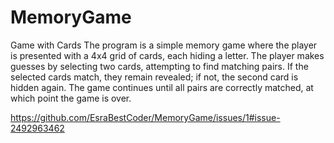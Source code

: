 # MemoryGame
Game with Cards
The program is a simple memory game where the player is presented with a 4x4 grid of cards, each hiding a letter. The player makes guesses by selecting two cards, attempting to find matching pairs. If the selected cards match, they remain revealed; if not, the second card is hidden again. The game continues until all pairs are correctly matched, at which point the game is over.

https://github.com/EsraBestCoder/MemoryGame/issues/1#issue-2492963462
